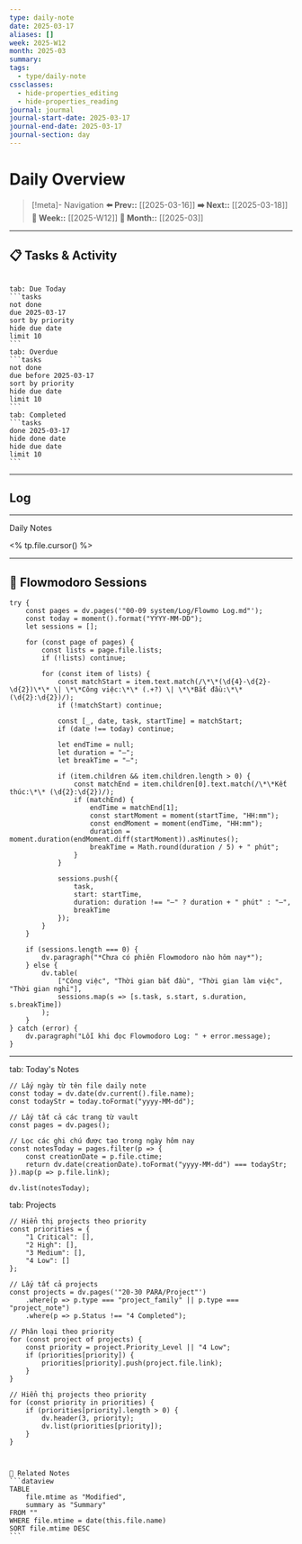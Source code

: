 ```yaml
---
type: daily-note
date: 2025-03-17
aliases: []
week: 2025-W12
month: 2025-03
summary: 
tags:
  - type/daily-note
cssclasses:
  - hide-properties_editing
  - hide-properties_reading
journal: jourmal
journal-start-date: 2025-03-17
journal-end-date: 2025-03-17
journal-section: day
---
```


# Daily Overview

>[!meta]- Navigation
>**⬅️ Prev::** [[2025-03-16]]
>**➡️ Next::** [[2025-03-18]]
>**📅 Week::** [[2025-W12]]
>**📆 Month::** [[2025-03]]

---
## 📋 Tasks & Activity

```calendar-nav
```
````tabs
tab: Due Today
```tasks
not done
due 2025-03-17
sort by priority
hide due date
limit 10
```
tab: Overdue
```tasks 
not done 
due before 2025-03-17
sort by priority
hide due date
limit 10
```
tab: Completed
```tasks
done 2025-03-17
hide done date
hide due date
limit 10
```
````


---
## Log
---

 Daily Notes

<% tp.file.cursor() %>

---
## 🍅 Flowmodoro Sessions
```dataviewjs
try {
    const pages = dv.pages('"00-09 system/Log/Flowmo Log.md"');
    const today = moment().format("YYYY-MM-DD");
    let sessions = [];

    for (const page of pages) {
        const lists = page.file.lists;
        if (!lists) continue;

        for (const item of lists) {
            const matchStart = item.text.match(/\*\*(\d{4}-\d{2}-\d{2})\*\* \| \*\*Công việc:\*\* (.+?) \| \*\*Bắt đầu:\*\* (\d{2}:\d{2})/);
            if (!matchStart) continue;

            const [_, date, task, startTime] = matchStart;
            if (date !== today) continue;

            let endTime = null;
            let duration = "—";
            let breakTime = "—";

            if (item.children && item.children.length > 0) {
                const matchEnd = item.children[0].text.match(/\*\*Kết thúc:\*\* (\d{2}:\d{2})/);
                if (matchEnd) {
                    endTime = matchEnd[1];
                    const startMoment = moment(startTime, "HH:mm");
                    const endMoment = moment(endTime, "HH:mm");
                    duration = moment.duration(endMoment.diff(startMoment)).asMinutes();
                    breakTime = Math.round(duration / 5) + " phút";
                }
            }

            sessions.push({
                task,
                start: startTime,
                duration: duration !== "—" ? duration + " phút" : "—",
                breakTime
            });
        }
    }

    if (sessions.length === 0) {
        dv.paragraph("*Chưa có phiên Flowmodoro nào hôm nay*");
    } else {
        dv.table(
            ["Công việc", "Thời gian bắt đầu", "Thời gian làm việc", "Thời gian nghỉ"],
            sessions.map(s => [s.task, s.start, s.duration, s.breakTime])
        );
    }
} catch (error) {
    dv.paragraph("Lỗi khi đọc Flowmodoro Log: " + error.message);
}
```
---

tab: Today's Notes

```dataviewjs
// Lấy ngày từ tên file daily note
const today = dv.date(dv.current().file.name);
const todayStr = today.toFormat("yyyy-MM-dd");

// Lấy tất cả các trang từ vault
const pages = dv.pages();

// Lọc các ghi chú được tạo trong ngày hôm nay
const notesToday = pages.filter(p => {
    const creationDate = p.file.ctime;
    return dv.date(creationDate).toFormat("yyyy-MM-dd") === todayStr;
}).map(p => p.file.link);

dv.list(notesToday);
```
tab: Projects
```dataviewjs
// Hiển thị projects theo priority
const priorities = {
    "1 Critical": [],
    "2 High": [],
    "3 Medium": [],
    "4 Low": []
};

// Lấy tất cả projects
const projects = dv.pages('"20-30 PARA/Project"')
    .where(p => p.type === "project_family" || p.type === "project_note")
    .where(p => p.Status !== "4 Completed");

// Phân loại theo priority
for (const project of projects) {
    const priority = project.Priority_Level || "4 Low";
    if (priorities[priority]) {
        priorities[priority].push(project.file.link);
    }
}

// Hiển thị projects theo priority
for (const priority in priorities) {
    if (priorities[priority].length > 0) {
        dv.header(3, priority);
        dv.list(priorities[priority]);
    }
}
```
````


🔗 Related Notes
```dataview
TABLE 
    file.mtime as "Modified",
    summary as "Summary"
FROM ""
WHERE file.mtime = date(this.file.name)
SORT file.mtime DESC
``` 
